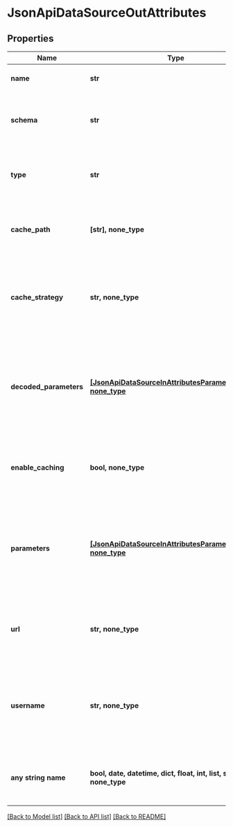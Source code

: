 # JsonApiDataSourceOutAttributes


## Properties
Name | Type | Description | Notes
------------ | ------------- | ------------- | -------------
**name** | **str** | User-facing name of the data source. | 
**schema** | **str** | The schema to use as the root of the data for the data source. | 
**type** | **str** | Type of the database providing the data for the data source. | 
**cache_path** | **[str], none_type** | Path to schema, where intermediate caches are stored. | [optional] 
**cache_strategy** | **str, none_type** | Determines how the results coming from a particular datasource should be cached. | [optional] 
**decoded_parameters** | [**[JsonApiDataSourceInAttributesParametersInner], none_type**](JsonApiDataSourceInAttributesParametersInner.md) | Decoded parameters to be used when connecting to the database providing the data for the data source. | [optional] 
**enable_caching** | **bool, none_type** | Enable CTAS caching of intermediate results in the database. | [optional] 
**parameters** | [**[JsonApiDataSourceInAttributesParametersInner], none_type**](JsonApiDataSourceInAttributesParametersInner.md) | Additional parameters to be used when connecting to the database providing the data for the data source. | [optional] 
**url** | **str, none_type** | The URL of the database providing the data for the data source. | [optional] 
**username** | **str, none_type** | The username to use to connect to the database providing the data for the data source. | [optional] 
**any string name** | **bool, date, datetime, dict, float, int, list, str, none_type** | any string name can be used but the value must be the correct type | [optional]

[[Back to Model list]](../README.md#documentation-for-models) [[Back to API list]](../README.md#documentation-for-api-endpoints) [[Back to README]](../README.md)


